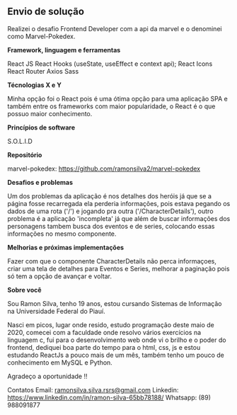 ## Envio de solução

Realizei o desafio <challenge> Frontend Developer </challenge> com a api da marvel e o denominei como Marvel-Pokedex.

**Framework, linguagem e ferramentas**

React JS
React Hooks (useState, useEffect e context api);
React Icons
React Router
Axios
Sass

**Técnologias X e Y**

Minha opção foi o React pois é uma ótima opção para uma aplicação SPA e também entre os frameworks com maior popularidade, o React é o que possuo maior conhecimento.

**Princípios de software**

S.O.L.I.D

**Repositório**

marvel-pokedex: https://github.com/ramonsilva2/marvel-pokedex

**Desafios e problemas**

Um dos problemas da aplicação é nos detalhes dos heróis já que se a página fosse recarregada ela perderia informações, pois estava pegando os dados de uma rota ('/') e jogando pra outra ('/CharacterDetails'), outro problema é a aplicação 'incompleta' já que além de buscar informações dos personagens tambem busca dos eventos e de series, colocando essas informações no mesmo componente.

**Melhorias e próximas implementações**

Fazer com que o componente CharacterDetails não perca informaçoes, criar uma tela de detalhes para Eventos e Series, melhorar a paginação pois só tem a opção de avançar e voltar.

**Sobre você**

Sou Ramon Silva, tenho 19 anos, estou cursando Sistemas de Informação na Universidade Federal do Piauí.

Nasci em picos, lugar onde resido, estudo programação deste maio de 2020, comecei com a faculdade onde resolvo vários exercícios na linguagem c, fui para o desenvolvimento web onde vi o brilho e o poder do frontend, dediquei boa parte do tempo para o html, css, js e estou estudando ReactJs a pouco mais de um mês, também tenho um pouco de conhecimento em MySQL e Python.

Agradeço a oportunidade !!

Contatos
Email: ramonsilva.silva.rsrs@gmail.com
Linkedin: https://www.linkedin.com/in/ramon-silva-65bb78188/
Whatsapp: (89) 988091877




